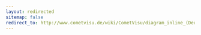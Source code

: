 ```yaml
---
layout: redirected
sitemap: false
redirect_to: http://www.cometvisu.de/wiki/CometVisu/diagram_inline_(Deutsch)
---
```



